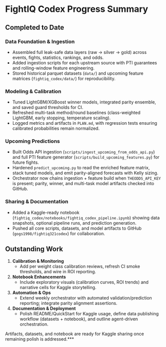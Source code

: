 # FightIQ Codex Progress Summary

## Completed to Date

### Data Foundation & Ingestion
- Assembled full leak-safe data layers (raw → silver → gold) across events, fights, statistics, rankings, and odds.
- Added ingestion scripts for each upstream source with PTI guarantees and rolling-window feature engineering.
- Stored historical parquet datasets (`data/`) and upcoming feature matrices (`fightiq_codex/data/`) for reproducibility.

### Modeling & Calibration
- Tuned LightGBM/XGBoost winner models, integrated parity ensemble, and saved guard thresholds for CI.
- Refreshed multi-task method/round baselines (class-weighted LightGBM, early stopping, temperature scaling).
- Logged metrics and artifacts in `PLAN.md`, with regression tests ensuring calibrated probabilities remain normalized.

### Upcoming Predictions
- Built Odds API ingestion (`scripts/ingest_upcoming_from_odds_api.py`) and full PTI feature generator (`scripts/build_upcoming_features.py`) for future fights.
- Hardened `predict_upcoming.py` to read the enriched feature matrix, stack tuned models, and emit parity-aligned forecasts with Kelly sizing.
- Orchestrator now chains ingestion + feature build when `THEODDS_API_KEY` is present; parity, winner, and multi-task model artifacts checked into GitHub.

### Sharing & Documentation
- Added a Kaggle-ready notebook (`fightiq_codex/notebooks/fightiq_codex_pipeline.ipynb`) showing data snapshots, optional pipeline runs, and prediction generation.
- Pushed all core scripts, datasets, and model artifacts to GitHub (`gogs1998/fightiq321codex`) for collaboration.

## Outstanding Work

1. **Calibration & Monitoring**
   - Add per weight class calibration reviews, refresh CI smoke thresholds, and wire in ROI reporting.
2. **Notebook Enhancements**
   - Include exploratory visuals (calibration curves, ROI trends) and narrative cells for Kaggle storytelling.
3. **Automation & Ops**
   - Extend weekly orchestrator with automated validation/prediction reporting; integrate parity alignment assertions.
4. **Documentation & Deployment**
   - Polish README/QuickStart for Kaggle usage, define data publishing workflow (datasets + notebook), and outline agent-driven orchestration.

Artifacts, datasets, and notebook are ready for Kaggle sharing once remaining polish is addressed.***
